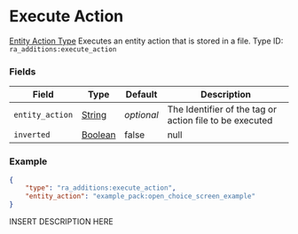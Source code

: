 # Execute Action
[Entity Action Type](../entity_action_types.md)
Executes an entity action that is stored in a file.
Type ID: `ra_additions:execute_action`
### Fields
Field | Type | Default | Description
------|------|---------|-------------
`entity_action` | [String](../data_types/string.md) | _optional_ | The Identifier of the tag or action file to be executed
`inverted` | [Boolean](../data_types/boolean.md) | false | null

### Example
```json
{
    "type": "ra_additions:execute_action",
    "entity_action": "example_pack:open_choice_screen_example"
}```
INSERT DESCRIPTION HERE
